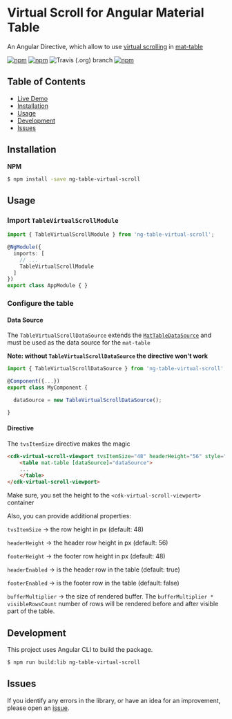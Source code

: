 # Virtual Scroll for Angular Material Table

An Angular Directive, which allow to use [virtual scrolling](https://material.angular.io/cdk/scrolling) in [mat-table](https://material.angular.io/components/table)

[![npm](https://img.shields.io/badge/demo-online-ed1c46.svg)](https://diprokon.github.io/ng-table-virtual-scroll)
[![npm](https://img.shields.io/npm/v/ng-table-virtual-scroll.svg?maxAge=2592000?style=plastic)](https://www.npmjs.com/package/ng-table-virtual-scroll)
![Travis (.org) branch](https://img.shields.io/travis/diprokon/ng-table-virtual-scroll/master)
[![npm](https://img.shields.io/npm/l/express.svg?maxAge=2592000)](/LICENSE.txt)

## Table of Contents

- [Live Demo](https://diprokon.github.io/ng-table-virtual-scroll)
- [Installation](#installation)
- [Usage](#usage)
- [Development](#development)
- [Issues](#issues)

<a name="installation"/>

## Installation

**NPM**

```bash
$ npm install -save ng-table-virtual-scroll
```

<a name="usage"/>

## Usage

### Import `TableVirtualScrollModule`

```ts
import { TableVirtualScrollModule } from 'ng-table-virtual-scroll';

@NgModule({
  imports: [
    // ...
    TableVirtualScrollModule
  ]
})
export class AppModule { }
```

### Configure the table

#### Data Source

The `TableVirtualScrollDataSource` extends the [`MatTableDataSource`](https://material.angular.io/components/table/api#MatTableDataSource) and must be 
used as the data source for the `mat-table`

**Note: without `TableVirtualScrollDataSource` the directive won't work**

```ts
import { TableVirtualScrollDataSource } from 'ng-table-virtual-scroll';

@Component({...})
export class MyComponent {

  dataSource = new TableVirtualScrollDataSource();

}
```

#### Directive
The `tvsItemSize` directive makes the magic

```html
<cdk-virtual-scroll-viewport tvsItemSize="48" headerHeight="56" style="height: 400px;">
    <table mat-table [dataSource]="dataSource">
    ...
    </table>
</cdk-virtual-scroll-viewport>
```

Make sure, you set the height to the `<cdk-virtual-scroll-viewport>` container

Also, you can provide additional properties:

`tvsItemSize` -> the row height in px (default: 48)

`headerHeight` -> the header row height in px (default: 56)

`footerHeight` -> the footer row height in px (default: 48)

`headerEnabled` -> is the header row in the table (default: true)

`footerEnabled` -> is the footer row in the table (default: false)

`bufferMultiplier` -> the size of rendered buffer. The `bufferMultiplier * visibleRowsCount` number of rows will be rendered before and after visible part of the table.

<a name="development"/>

## Development

This project uses Angular CLI to build the package.

```bash
$ npm run build:lib ng-table-virtual-scroll
```

## Issues

If you identify any errors in the library, or have an idea for an improvement, please open an [issue](https://github.com/diprokon/ng-table-virtual-scroll/issues).
